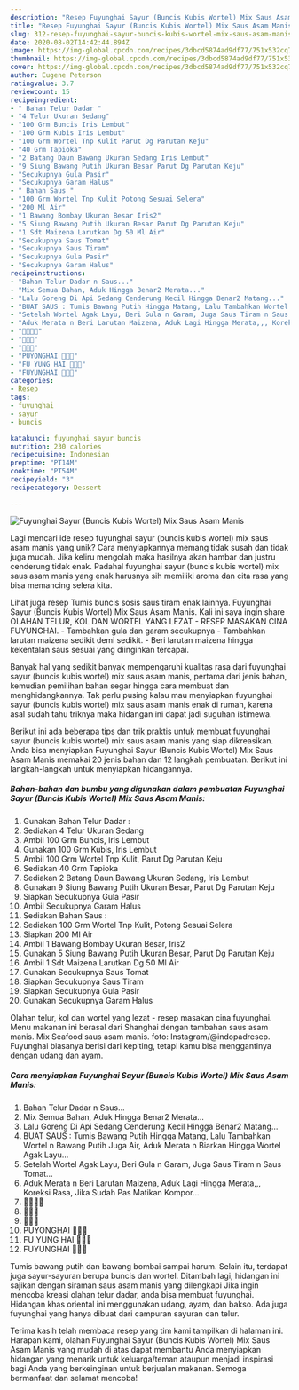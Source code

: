 ```yaml
---
description: "Resep Fuyunghai Sayur (Buncis Kubis Wortel) Mix Saus Asam Manis Anti Gagal"
title: "Resep Fuyunghai Sayur (Buncis Kubis Wortel) Mix Saus Asam Manis Anti Gagal"
slug: 312-resep-fuyunghai-sayur-buncis-kubis-wortel-mix-saus-asam-manis-anti-gagal
date: 2020-08-02T14:42:44.894Z
image: https://img-global.cpcdn.com/recipes/3dbcd5874ad9df77/751x532cq70/fuyunghai-sayur-buncis-kubis-wortel-mix-saus-asam-manis-foto-resep-utama.jpg
thumbnail: https://img-global.cpcdn.com/recipes/3dbcd5874ad9df77/751x532cq70/fuyunghai-sayur-buncis-kubis-wortel-mix-saus-asam-manis-foto-resep-utama.jpg
cover: https://img-global.cpcdn.com/recipes/3dbcd5874ad9df77/751x532cq70/fuyunghai-sayur-buncis-kubis-wortel-mix-saus-asam-manis-foto-resep-utama.jpg
author: Eugene Peterson
ratingvalue: 3.7
reviewcount: 15
recipeingredient:
- " Bahan Telur Dadar "
- "4 Telur Ukuran Sedang"
- "100 Grm Buncis Iris Lembut"
- "100 Grm Kubis Iris Lembut"
- "100 Grm Wortel Tnp Kulit Parut Dg Parutan Keju"
- "40 Grm Tapioka"
- "2 Batang Daun Bawang Ukuran Sedang Iris Lembut"
- "9 Siung Bawang Putih Ukuran Besar Parut Dg Parutan Keju"
- "Secukupnya Gula Pasir"
- "Secukupnya Garam Halus"
- " Bahan Saus "
- "100 Grm Wortel Tnp Kulit Potong Sesuai Selera"
- "200 Ml Air"
- "1 Bawang Bombay Ukuran Besar Iris2"
- "5 Siung Bawang Putih Ukuran Besar Parut Dg Parutan Keju"
- "1 Sdt Maizena Larutkan Dg 50 Ml Air"
- "Secukupnya Saus Tomat"
- "Secukupnya Saus Tiram"
- "Secukupnya Gula Pasir"
- "Secukupnya Garam Halus"
recipeinstructions:
- "Bahan Telur Dadar n Saus..."
- "Mix Semua Bahan, Aduk Hingga Benar2 Merata..."
- "Lalu Goreng Di Api Sedang Cenderung Kecil Hingga Benar2 Matang..."
- "BUAT SAUS : Tumis Bawang Putih Hingga Matang, Lalu Tambahkan Wortel n Bawang Putih Juga Air, Aduk Merata n Biarkan Hingga Wortel Agak Layu..."
- "Setelah Wortel Agak Layu, Beri Gula n Garam, Juga Saus Tiram n Saus Tomat..."
- "Aduk Merata n Beri Larutan Maizena, Aduk Lagi Hingga Merata,,, Koreksi Rasa, Jika Sudah Pas Matikan Kompor..."
- "🥚🥚🥚🥚"
- "🥕🥕🥕"
- "🍅🍅🍅"
- "PUYONGHAI 🥚🍅🥕"
- "FU YUNG HAI 💛🥚💛"
- "FUYUNGHAI 💛💛💛"
categories:
- Resep
tags:
- fuyunghai
- sayur
- buncis

katakunci: fuyunghai sayur buncis 
nutrition: 230 calories
recipecuisine: Indonesian
preptime: "PT14M"
cooktime: "PT54M"
recipeyield: "3"
recipecategory: Dessert

---
```



![Fuyunghai Sayur (Buncis Kubis Wortel) Mix Saus Asam Manis](https://img-global.cpcdn.com/recipes/3dbcd5874ad9df77/751x532cq70/fuyunghai-sayur-buncis-kubis-wortel-mix-saus-asam-manis-foto-resep-utama.jpg)

Lagi mencari ide resep fuyunghai sayur (buncis kubis wortel) mix saus asam manis yang unik? Cara menyiapkannya memang tidak susah dan tidak juga mudah. Jika keliru mengolah maka hasilnya akan hambar dan justru cenderung tidak enak. Padahal fuyunghai sayur (buncis kubis wortel) mix saus asam manis yang enak harusnya sih memiliki aroma dan cita rasa yang bisa memancing selera kita.

Lihat juga resep Tumis buncis sosis saus tiram enak lainnya. Fuyunghai Sayur (Buncis Kubis Wortel) Mix Saus Asam Manis. Kali ini saya ingin share OLAHAN TELUR, KOL DAN WORTEL YANG LEZAT - RESEP MASAKAN CINA FUYUNGHAI. - Tambahkan gula dan garam secukupnya - Tambahkan larutan maizena sedikit demi sedikit. - Beri larutan maizena hingga kekentalan saus sesuai yang diinginkan tercapai.

Banyak hal yang sedikit banyak mempengaruhi kualitas rasa dari fuyunghai sayur (buncis kubis wortel) mix saus asam manis, pertama dari jenis bahan, kemudian pemilihan bahan segar hingga cara membuat dan menghidangkannya. Tak perlu pusing kalau mau menyiapkan fuyunghai sayur (buncis kubis wortel) mix saus asam manis enak di rumah, karena asal sudah tahu triknya maka hidangan ini dapat jadi suguhan istimewa.


Berikut ini ada beberapa tips dan trik praktis untuk membuat fuyunghai sayur (buncis kubis wortel) mix saus asam manis yang siap dikreasikan. Anda bisa menyiapkan Fuyunghai Sayur (Buncis Kubis Wortel) Mix Saus Asam Manis memakai 20 jenis bahan dan 12 langkah pembuatan. Berikut ini langkah-langkah untuk menyiapkan hidangannya.

<!--inarticleads1-->

##### Bahan-bahan dan bumbu yang digunakan dalam pembuatan Fuyunghai Sayur (Buncis Kubis Wortel) Mix Saus Asam Manis:

1. Gunakan  Bahan Telur Dadar :
1. Sediakan 4 Telur Ukuran Sedang
1. Ambil 100 Grm Buncis, Iris Lembut
1. Gunakan 100 Grm Kubis, Iris Lembut
1. Ambil 100 Grm Wortel Tnp Kulit, Parut Dg Parutan Keju
1. Sediakan 40 Grm Tapioka
1. Sediakan 2 Batang Daun Bawang Ukuran Sedang, Iris Lembut
1. Gunakan 9 Siung Bawang Putih Ukuran Besar, Parut Dg Parutan Keju
1. Siapkan Secukupnya Gula Pasir
1. Ambil Secukupnya Garam Halus
1. Sediakan  Bahan Saus :
1. Sediakan 100 Grm Wortel Tnp Kulit, Potong Sesuai Selera
1. Siapkan 200 Ml Air
1. Ambil 1 Bawang Bombay Ukuran Besar, Iris2
1. Gunakan 5 Siung Bawang Putih Ukuran Besar, Parut Dg Parutan Keju
1. Ambil 1 Sdt Maizena Larutkan Dg 50 Ml Air
1. Gunakan Secukupnya Saus Tomat
1. Siapkan Secukupnya Saus Tiram
1. Siapkan Secukupnya Gula Pasir
1. Gunakan Secukupnya Garam Halus


Olahan telur, kol dan wortel yang lezat - resep masakan cina fuyunghai. Menu makanan ini berasal dari Shanghai dengan tambahan saus asam manis. Mix Seafood saus asam manis. foto: Instagram/@indopadresep. Fuyunghai biasanya berisi dari kepiting, tetapi kamu bisa menggantinya dengan udang dan ayam. 

<!--inarticleads2-->

##### Cara menyiapkan Fuyunghai Sayur (Buncis Kubis Wortel) Mix Saus Asam Manis:

1. Bahan Telur Dadar n Saus...
1. Mix Semua Bahan, Aduk Hingga Benar2 Merata...
1. Lalu Goreng Di Api Sedang Cenderung Kecil Hingga Benar2 Matang...
1. BUAT SAUS : Tumis Bawang Putih Hingga Matang, Lalu Tambahkan Wortel n Bawang Putih Juga Air, Aduk Merata n Biarkan Hingga Wortel Agak Layu...
1. Setelah Wortel Agak Layu, Beri Gula n Garam, Juga Saus Tiram n Saus Tomat...
1. Aduk Merata n Beri Larutan Maizena, Aduk Lagi Hingga Merata,,, Koreksi Rasa, Jika Sudah Pas Matikan Kompor...
1. 🥚🥚🥚🥚
1. 🥕🥕🥕
1. 🍅🍅🍅
1. PUYONGHAI 🥚🍅🥕
1. FU YUNG HAI 💛🥚💛
1. FUYUNGHAI 💛💛💛


Tumis bawang putih dan bawang bombai sampai harum. Selain itu, terdapat juga sayur-sayuran berupa buncis dan wortel. Ditambah lagi, hidangan ini sajikan dengan siraman saus asam manis yang dilengkapi Jika ingin mencoba kreasi olahan telur dadar, anda bisa membuat fuyunghai. Hidangan khas oriental ini menggunakan udang, ayam, dan bakso. Ada juga fuyunghai yang hanya dibuat dari campuran sayuran dan telur. 

Terima kasih telah membaca resep yang tim kami tampilkan di halaman ini. Harapan kami, olahan Fuyunghai Sayur (Buncis Kubis Wortel) Mix Saus Asam Manis yang mudah di atas dapat membantu Anda menyiapkan hidangan yang menarik untuk keluarga/teman ataupun menjadi inspirasi bagi Anda yang berkeinginan untuk berjualan makanan. Semoga bermanfaat dan selamat mencoba!
